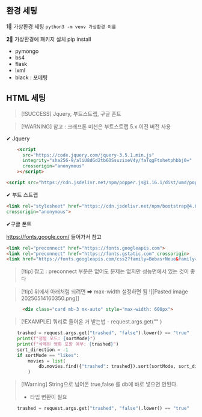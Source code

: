 

## 환경 세팅 

**1‍⃣** 가상환경 세팅 
`python3 -m venv 가상환경 이름`


**2‍⃣** 가상환경에 패키지 설치 pip install
- pymongo
- bs4
- flask
- lxml
- black : 포메팅

## HTML 세팅 

> [!SUCCESS] Jquery, 부트스트랩, 구글 폰트

> [!WARNING] 참고 : 크래프톤 미션은 부트스트랩 5.x 이전 버전 사용

✔ Jquery
```html
    <script
      src="https://code.jquery.com/jquery-3.5.1.min.js"
      integrity="sha256-9/aliU8dGd2tb6OSsuzixeV4y/faTqgFtohetphbbj0="
      crossorigin="anonymous"
    ></script>

<script src="https://cdn.jsdelivr.net/npm/popper.js@1.16.1/dist/umd/popper.min.js" integrity="sha384-9/reFTGAW83EW2RDu2S0VKaIzap3H66lZH81PoYlFhbGU+6BZp6G7niu735Sk7lN" crossorigin="anonymous"></script> 
```


✔ 부트 스트랩 
```html
<link rel="stylesheet" href="https://cdn.jsdelivr.net/npm/bootstrap@4.6.0/dist/css/bootstrap.min.css" integrity="sha384-B0vP5xmATw1+K9KRQjQERJvTumQW0nPEzvF6L/Z6nronJ3oUOFUFpCjEUQouq2+l" 
crossorigin="anonymous"> 
```


✔구글 폰트 

https://fonts.google.com/ 들어가서 참고

```html
<link rel="preconnect" href="https://fonts.googleapis.com">
<link rel="preconnect" href="https://fonts.gstatic.com" crossorigin>
<link href="https://fonts.googleapis.com/css2?family=Bebas+Neue&family=Share+Tech&display=swap" rel="stylesheet">
```

>[!tip] 참고 : preconnect 부분은 없어도 문제는 없지만 성능면에서 있는 것이 좋다




>[!tip] 위에서 아래처럼 되려면 ➡ max-width 설정하면 됨 
![[Pasted image 20250514160350.png]]
```html
      <div class="card mb-3 mx-auto" style="max-width: 600px">
```



>[!EXAMPLE] 쿼리로 들어온 거 받는법 - request.args.get("" )
```python
    trashed = request.args.get("trashed", "false").lower() == "true"
    print(f"정렬 모드: {sortMode}")
    print(f"삭제된 영화 포함 여부: {trashed}")
    sort_direction = -1
    if sortMode == "likes":
        movies = list(
            db.movies.find({"trashed": trashed}).sort(sortMode, sort_direction)
        )  
```


>[!Warning] String으로 넘어온 true,false 를 db에 바로 넣으면 안된다. 
>- 타입 변환이 필요
```python
    trashed = request.args.get("trashed", "false").lower() == "true"
```



